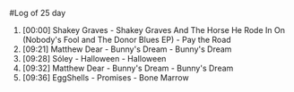 #Log of 25 day

1. [00:00] Shakey Graves - Shakey Graves And The Horse He Rode In On (Nobody's Fool and The Donor Blues EP) - Pay the Road
1. [09:21] Matthew Dear - Bunny's Dream - Bunny's Dream
1. [09:28] Sóley - Halloween - Halloween
1. [09:32] Matthew Dear - Bunny's Dream - Bunny's Dream
1. [09:36] EggShells - Promises - Bone Marrow
